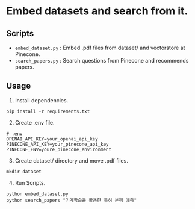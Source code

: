 # Embed datasets and search from it.

## Scripts

-   `embed_dataset.py` : Embed .pdf files from dataset/ and vectorstore at Pinecone.
-   `search_papers.py` : Search questions from Pinecone and recommends papers.

## Usage

1. Install dependencies.

```
pip install -r requirements.txt
```

2. Create .env file.

```dosini
# .env
OPENAI_API_KEY=your_openai_api_key
PINECONE_API_KEY=your_pinecone_api_key
PINECONE_ENV=youre_pinecone_environment
```

3. Create dataset/ directory and move .pdf files.

```
mkdir dataset
```

4. Run Scripts.

```
python embed_dataset.py
python search_papers "기계학습을 활용한 특허 분쟁 예측"
```
